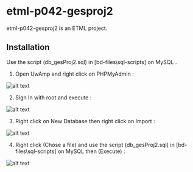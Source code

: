 # etml-p042-gesproj2

etml-p042-gesproj2 is an ETML project.

## Installation

Use the script (db_gesProj2.sql) in [bd-files\sql-scripts] on MySQL .

1. Open UwAmp and right click on PHPMyAdmin  :

![alt text](https://github.com/dieperid/etml-p042-gesproj2/tree/devlopment/documentation/images/UwAmp.png?raw=true)

2. Sign In with root and execute :

![alt text](https://github.com/dieperid/etml-p042-gesproj2/tree/devlopment/documentation/images/SignInPHPMyAdmin.png?raw=true)

3. Right click on New Database then right click on Import :

![alt text](https://github.com/dieperid/etml-p042-gesproj2/tree/devlopment/documentation/images/NewDataBase.png?raw=true)

4. Right click (Chose a file) and use the script (db_gesProj2.sql) in [bd-files\sql-scripts] on MySQL then (Execute)  : 

![alt text](https://github.com/dieperid/etml-p042-gesproj2/tree/devlopment/documentation/images/ScriptImport.png?raw=true)
